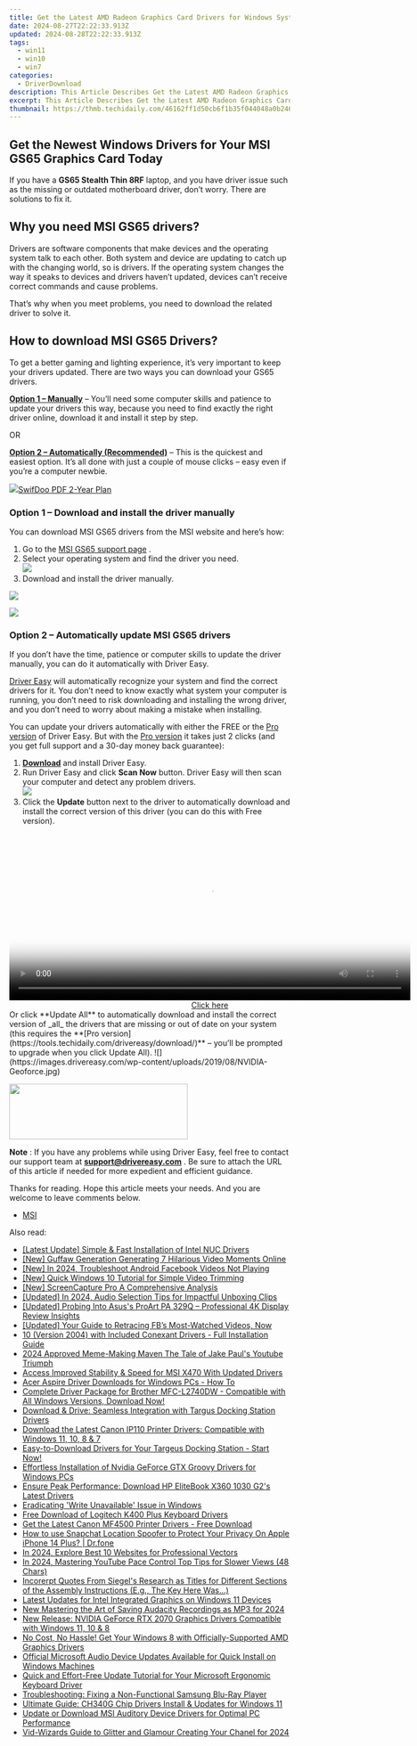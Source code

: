 ```yaml
---
title: Get the Latest AMD Radeon Graphics Card Drivers for Windows Systems
date: 2024-08-27T22:22:33.913Z
updated: 2024-08-28T22:22:33.913Z
tags:
  - win11
  - win10
  - win7
categories:
  - DriverDownload
description: This Article Describes Get the Latest AMD Radeon Graphics Card Drivers for Windows Systems
excerpt: This Article Describes Get the Latest AMD Radeon Graphics Card Drivers for Windows Systems
thumbnail: https://thmb.techidaily.com/46162ff1d50cb6f1b35f044048a0b2464ebecd738e59505ca40bf7c4a2c48673.png
---
```


## Get the Newest Windows Drivers for Your MSI GS65 Graphics Card Today

If you have a **GS65 Stealth Thin 8RF** laptop, and you have driver issue such as the missing or outdated motherboard driver, don’t worry. There are solutions to fix it.

## Why you need MSI GS65 drivers?

 Drivers are software components that make devices and the operating system talk to each other. Both system and device are updating to catch up with the changing world, so is drivers. If the operating system changes the way it speaks to devices and drivers haven’t updated, devices can’t receive correct commands and cause problems.

 That’s why when you meet problems, you need to download the related driver to solve it.

## How to download MSI GS65 Drivers?

 To get a better gaming and lighting experience, it’s very important to keep your drivers updated. There are two ways you can download your GS65 drivers.

**[Option 1 – Manually](https://tools.techidaily.com/drivereasy/download/)**  – You’ll need some computer skills and patience to update your drivers this way, because you need to find exactly the right driver online, download it and install it step by step.

OR

**[Option 2 – Automatically (Recommended)](https://www.drivereasy.com/knowledge/download-msi-gs65-drivers-for-windows/#op2)**  – This is the quickest and easiest option. It’s all done with just a couple of mouse clicks – easy even if you’re a computer newbie.

<!-- affiliate ads begin -->
<a href="https://purchase.swifdoo.com/order/checkout.php?PRODS=40002580&QTY=1&AFFILIATE=108875&CART=1"><img src="https://secure.avangate.com/images/merchant/8b932759a5a04ddb34bf79e3f9072e4b/products/3_Product%20box%20white-1024x1024.png" border="0">SwifDoo PDF 2-Year Plan</a>
<!-- affiliate ads end -->
### **Option 1 –** **Download and install the driver manually**

 You can download MSI GS65 drivers from the MSI website and here’s how:

1. Go to the[](https://www.msi.com/Motherboard/support/Z270-GAMING-PRO-CARBON#down-driver&Win10%2064) [MSI GS65 support page](https://www.msi.com/Laptop/support/GS65-Stealth-Thin-8RF#down-driver) .
2. Select your operating system and find the driver you need.  
![](https://images.drivereasy.com/wp-content/uploads/2019/08/gs.jpg)
3. Download and install the driver manually.
<!-- affiliate ads begin -->
<a href="https://estore.winxdvd.com/order/checkout.php?PRODS=1412049&QTY=1&AFFILIATE=108875&CART=1"><img src="https://www.winxdvd.com/affiliate/new-banner/pt-200x200.jpg" border="0"></a>
<!-- affiliate ads end -->

<!-- affiliate ads begin -->
<a href="https://shop.mondly.com/affiliate.php?ACCOUNT=ATISTUDI&AFFILIATE=108875&PATH=https%3A%2F%2Fwww.mondly.com%3FAFFILIATE%3D108875%26RESOURCE%3D%2BEducational%2B970x90%2B"><img src="https://secure.avangate.com/images/merchant/69c418c33ec2e1a4267fa9bb77fa1428/educational-970x90.gif" border="0"></a>
<!-- affiliate ads end -->
### **Option 2 – Automatically update MSI GS65 drivers**

 If you don’t have the time, patience or computer skills to update the driver manually, you can do it automatically with Driver Easy.

[Driver Easy](https://tools.techidaily.com/drivereasy/download/) will automatically recognize your system and find the correct drivers for it. You don’t need to know exactly what system your computer is running, you don’t need to risk downloading and installing the wrong driver, and you don’t need to worry about making a mistake when installing.

 You can update your drivers automatically with either the FREE or the [Pro version](https://tools.techidaily.com/drivereasy/download/) of Driver Easy. But with the [Pro version](https://tools.techidaily.com/drivereasy/download/) it takes just 2 clicks (and you get full support and a 30-day money back guarantee):

1. **[Download](https://tools.techidaily.com/drivereasy/download/)**  and install Driver Easy.
2. Run Driver Easy and click **Scan Now** button. Driver Easy will then scan your computer and detect any problem drivers.  
![](https://images.drivereasy.com/wp-content/uploads/2019/08/NVIDIA-18.jpg)
3. Click the **Update** button next to the driver to automatically download and install the correct version of this driver (you can do this with Free version).  
<!-- affiliate ads begin -->
<span id="1993652">
					<video width="720" height="300" style="cursor:pointer"
           poster="//a.impactradius-go.com/display-clicktoplayimage/1993652.jpeg"
           onclick="if(!this.playClicked){this.play();this.setAttribute('controls',true);this.playClicked=true;}">
	   <source src="//a.impactradius-go.com/display-ad/22993-1993652">
	   <img src="//a.impactradius-go.com/display-clicktoplayimage/1993652.jpeg" style="border: none; height: 100%; width: 100%; object-fit: contain">
	</video>
	<div style="width:720px;text-align:center"><a href="javascript:window.open(decodeURIComponent('https%3A%2F%2Fhomestyler.sjv.io%2Fc%2F5597632%2F1993652%2F22993'), '_blank');void(0);">Click here</a></div>
</span>
<img height="0" width="0" src="https://imp.pxf.io/i/5597632/1993652/22993" style="position:absolute;visibility:hidden;" border="0" />
<!-- affiliate ads end -->
 Or click **Update All** to automatically download and install the correct version of _all_ the drivers that are missing or out of date on your system (this requires the **[Pro version](https://tools.techidaily.com/drivereasy/download/)**  – you’ll be prompted to upgrade when you click Update All).  
![](https://images.drivereasy.com/wp-content/uploads/2019/08/NVIDIA-Geoforce.jpg)

<!-- affiliate ads begin -->
<a href="https://proteahair.pxf.io/c/5597632/1983634/23621" target="_top" id="1983634"><img src="//a.impactradius-go.com/display-ad/23621-1983634" border="0" alt="" width="320" height="100"/></a><img height="0" width="0" src="https://imp.pxf.io/i/5597632/1983634/23621" style="position:absolute;visibility:hidden;" border="0" />
<!-- affiliate ads end -->
**Note** : If you have any problems while using Driver Easy, feel free to contact our support team at **[support@drivereasy.com](https://tools.techidaily.com/drivereasy/download/)**  . Be sure to attach the URL of this article if needed for more expedient and efficient guidance.

 Thanks for reading. Hope this article meets your needs. And you are welcome to leave comments below.

* [MSI](https://tools.techidaily.com/drivereasy/download/)

<ins class="adsbygoogle"
     style="display:block"
     data-ad-format="autorelaxed"
     data-ad-client="ca-pub-7571918770474297"
     data-ad-slot="1223367746"></ins>



<ins class="adsbygoogle"
     style="display:block"
     data-ad-client="ca-pub-7571918770474297"
     data-ad-slot="8358498916"
     data-ad-format="auto"
     data-full-width-responsive="true"></ins>

<span class="atpl-alsoreadstyle">Also read:</span>
<div><ul>
<li><a href="https://driver-download.techidaily.com/latest-update-simple-and-fast-installation-of-intel-nuc-drivers/"><u>[Latest Update] Simple & Fast Installation of Intel NUC Drivers</u></a></li>
<li><a href="https://youtube-stream.techidaily.com/new-guffaw-generation-generating-7-hilarious-video-moments-online/"><u>[New] Guffaw Generation  Generating 7 Hilarious Video Moments Online</u></a></li>
<li><a href="https://facebook-clips.techidaily.com/new-in-2024-troubleshoot-android-facebook-videos-not-playing/"><u>[New] In 2024, Troubleshoot Android  Facebook Videos Not Playing</u></a></li>
<li><a href="https://extra-skills.techidaily.com/new-quick-windows-10-tutorial-for-simple-video-trimming/"><u>[New] Quick Windows 10 Tutorial for Simple Video Trimming</u></a></li>
<li><a href="https://digital-screen-recording.techidaily.com/new-screencapture-pro-a-comprehensive-analysis/"><u>[New] ScreenCapture Pro  A Comprehensive Analysis</u></a></li>
<li><a href="https://fox-blue.techidaily.com/updated-in-2024-audio-selection-tips-for-impactful-unboxing-clips/"><u>[Updated] In 2024, Audio Selection Tips for Impactful Unboxing Clips</u></a></li>
<li><a href="https://fox-access.techidaily.com/updated-probing-into-asuss-proart-pa-329q-professional-4k-display-review-insights/"><u>[Updated] Probing Into Asus's ProArt PA 329Q – Professional 4K Display Review Insights</u></a></li>
<li><a href="https://facebook-videos.techidaily.com/updated-your-guide-to-retracing-fbs-most-watched-videos-now/"><u>[Updated] Your Guide to Retracing FB’s Most-Watched Videos, Now</u></a></li>
<li><a href="https://driver-download.techidaily.com/10-version-2004-with-included-conexant-drivers-full-installation-guide/"><u>10 (Version 2004) with Included Conexant Drivers - Full Installation Guide</u></a></li>
<li><a href="https://youtube-blog.techidaily.com/approved-meme-making-maven-the-tale-of-jake-pauls-youtube-triumph/"><u>2024 Approved  Meme-Making Maven  The Tale of Jake Paul's Youtube Triumph</u></a></li>
<li><a href="https://driver-download.techidaily.com/access-improved-stability-and-speed-for-msi-x470-with-updated-drivers/"><u>Access Improved Stability & Speed for MSI X470 With Updated Drivers</u></a></li>
<li><a href="https://driver-download.techidaily.com/acer-aspire-driver-downloads-for-windows-pcs-how-to/"><u>Acer Aspire Driver Downloads for Windows PCs - How To</u></a></li>
<li><a href="https://driver-download.techidaily.com/complete-driver-package-for-brother-mfc-l2740dw-compatible-with-all-windows-versions-download-now/"><u>Complete Driver Package for Brother MFC-L2740DW - Compatible with All Windows Versions, Download Now!</u></a></li>
<li><a href="https://driver-download.techidaily.com/download-and-drive-seamless-integration-with-targus-docking-station-drivers/"><u>Download & Drive: Seamless Integration with Targus Docking Station Drivers</u></a></li>
<li><a href="https://driver-download.techidaily.com/download-the-latest-canon-ip110-printer-drivers-compatible-with-windows-11-10-8-and-7/"><u>Download the Latest Canon IP110 Printer Drivers: Compatible with Windows 11, 10, 8 & 7</u></a></li>
<li><a href="https://driver-download.techidaily.com/1722974307456-easy-to-download-drivers-for-your-targeus-docking-station-start-now/"><u>Easy-to-Download Drivers for Your Targeus Docking Station - Start Now!</u></a></li>
<li><a href="https://driver-download.techidaily.com/effortless-installation-of-nvidia-geforce-gtx-groovy-drivers-for-windows-pcs/"><u>Effortless Installation of Nvidia GeForce GTX Groovy Drivers for Windows PCs</u></a></li>
<li><a href="https://driver-download.techidaily.com/ensure-peak-performance-download-hp-elitebook-x360-1030-g2s-latest-drivers/"><u>Ensure Peak Performance: Download HP EliteBook X360 1030 G2's Latest Drivers</u></a></li>
<li><a href="https://win11.techidaily.com/eradicating-write-unavailable-issue-in-windows/"><u>Eradicating 'Write Unavailable' Issue in Windows</u></a></li>
<li><a href="https://driver-download.techidaily.com/free-download-of-logitech-k400-plus-keyboard-drivers/"><u>Free Download of Logitech K400 Plus Keyboard Drivers</u></a></li>
<li><a href="https://driver-download.techidaily.com/get-the-latest-canon-mf4500-printer-drivers-free-download/"><u>Get the Latest Canon MF4500 Printer Drivers - Free Download</u></a></li>
<li><a href="https://change-location.techidaily.com/how-to-use-snapchat-location-spoofer-to-protect-your-privacy-on-apple-iphone-14-plus-drfone-by-drfone-virtual-ios/"><u>How to use Snapchat Location Spoofer to Protect Your Privacy On Apple iPhone 14 Plus? | Dr.fone</u></a></li>
<li><a href="https://fox-links.techidaily.com/in-2024-explore-best-10-websites-for-professional-vectors/"><u>In 2024, Explore Best 10 Websites for Professional Vectors</u></a></li>
<li><a href="https://youtube-data.techidaily.com/24-mastering-youtube-pace-control-top-tips-for-slower-views-48-chars/"><u>In 2024, Mastering YouTube Pace Control  Top Tips for Slower Views (48 Chars)</u></a></li>
<li><a href="https://driver-download.techidaily.com/1722971461522-incorerpt-quotes-from-siegels-research-as-titles-for-different-sections-of-the-assembly-instructions-eg-the-key-here-was/"><u>Incorerpt Quotes From Siegel's Research as Titles for Different Sections of the Assembly Instructions (E.g., The Key Here Was...)</u></a></li>
<li><a href="https://driver-download.techidaily.com/latest-updates-for-intel-integrated-graphics-on-windows-11-devices/"><u>Latest Updates for Intel Integrated Graphics on Windows 11 Devices</u></a></li>
<li><a href="https://audio-editing.techidaily.com/new-mastering-the-art-of-saving-audacity-recordings-as-mp3-for-2024/"><u>New Mastering the Art of Saving Audacity Recordings as MP3 for 2024</u></a></li>
<li><a href="https://driver-download.techidaily.com/new-release-nvidia-geforce-rtx-2070-graphics-drivers-compatible-with-windows-11-10-and-8/"><u>New Release: NVIDIA GeForce RTX 2070 Graphics Drivers Compatible with Windows 11, 10 & 8</u></a></li>
<li><a href="https://driver-download.techidaily.com/no-cost-no-hassle-get-your-windows-8-with-officially-supported-amd-graphics-drivers/"><u>No Cost, No Hassle! Get Your Windows 8 with Officially-Supported AMD Graphics Drivers</u></a></li>
<li><a href="https://driver-download.techidaily.com/official-microsoft-audio-device-updates-available-for-quick-install-on-windows-machines/"><u>Official Microsoft Audio Device Updates Available for Quick Install on Windows Machines</u></a></li>
<li><a href="https://driver-download.techidaily.com/quick-and-effort-free-update-tutorial-for-your-microsoft-ergonomic-keyboard-driver/"><u>Quick and Effort-Free Update Tutorial for Your Microsoft Ergonomic Keyboard Driver</u></a></li>
<li><a href="https://driver-download.techidaily.com/troubleshooting-fixing-a-non-functional-samsung-blu-ray-player/"><u>Troubleshooting: Fixing a Non-Functional Samsung Blu-Ray Player</u></a></li>
<li><a href="https://driver-download.techidaily.com/ultimate-guide-ch340g-chip-drivers-install-and-updates-for-windows-11/"><u>Ultimate Guide: CH340G Chip Drivers Install & Updates for Windows 11</u></a></li>
<li><a href="https://driver-download.techidaily.com/update-or-download-msi-auditory-device-drivers-for-optimal-pc-performance/"><u>Update or Download MSI Auditory Device Drivers for Optimal PC Performance</u></a></li>
<li><a href="https://facebook-record-videos.techidaily.com/vid-wizards-guide-to-glitter-and-glamour-creating-your-chanel-for-2024/"><u>Vid-Wizards Guide to Glitter and Glamour  Creating Your Chanel for 2024</u></a></li>
</ul></div>
